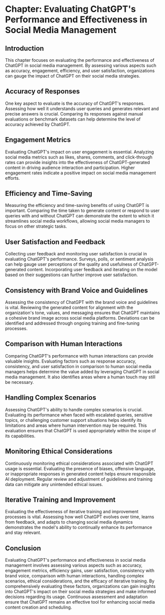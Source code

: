 Chapter: Evaluating ChatGPT's Performance and Effectiveness in Social Media Management
======================================================================================

Introduction
------------

This chapter focuses on evaluating the performance and effectiveness of ChatGPT in social media management. By assessing various aspects such as accuracy, engagement, efficiency, and user satisfaction, organizations can gauge the impact of ChatGPT on their social media strategies.

Accuracy of Responses
---------------------

One key aspect to evaluate is the accuracy of ChatGPT's responses. Assessing how well it understands user queries and generates relevant and precise answers is crucial. Comparing its responses against manual evaluations or benchmark datasets can help determine the level of accuracy achieved by ChatGPT.

Engagement Metrics
------------------

Evaluating ChatGPT's impact on user engagement is essential. Analyzing social media metrics such as likes, shares, comments, and click-through rates can provide insights into the effectiveness of ChatGPT-generated content in driving audience interaction and participation. Higher engagement rates indicate a positive impact on social media management efforts.

Efficiency and Time-Saving
--------------------------

Measuring the efficiency and time-saving benefits of using ChatGPT is important. Comparing the time taken to generate content or respond to user queries with and without ChatGPT can demonstrate the extent to which it streamlines social media workflows, allowing social media managers to focus on other strategic tasks.

User Satisfaction and Feedback
------------------------------

Collecting user feedback and monitoring user satisfaction is crucial in evaluating ChatGPT's performance. Surveys, polls, or sentiment analysis can help gauge user perceptions of the quality and usefulness of ChatGPT-generated content. Incorporating user feedback and iterating on the model based on their suggestions can further improve user satisfaction.

Consistency with Brand Voice and Guidelines
-------------------------------------------

Assessing the consistency of ChatGPT with the brand voice and guidelines is vital. Reviewing the generated content for alignment with the organization's tone, values, and messaging ensures that ChatGPT maintains a cohesive brand image across social media platforms. Deviations can be identified and addressed through ongoing training and fine-tuning processes.

Comparison with Human Interactions
----------------------------------

Comparing ChatGPT's performance with human interactions can provide valuable insights. Evaluating factors such as response accuracy, consistency, and user satisfaction in comparison to human social media managers helps determine the value added by leveraging ChatGPT in social media management. It also identifies areas where a human touch may still be necessary.

Handling Complex Scenarios
--------------------------

Assessing ChatGPT's ability to handle complex scenarios is crucial. Evaluating its performance when faced with escalated queries, sensitive topics, or challenging customer support situations helps identify its limitations and areas where human intervention may be required. This evaluation ensures that ChatGPT is used appropriately within the scope of its capabilities.

Monitoring Ethical Considerations
---------------------------------

Continuously monitoring ethical considerations associated with ChatGPT usage is essential. Evaluating the presence of biases, offensive language, or inappropriate responses in generated content helps ensure responsible AI deployment. Regular review and adjustment of guidelines and training data can mitigate any unintended ethical issues.

Iterative Training and Improvement
----------------------------------

Evaluating the effectiveness of iterative training and improvement processes is vital. Assessing how well ChatGPT evolves over time, learns from feedback, and adapts to changing social media dynamics demonstrates the model's ability to continually enhance its performance and stay relevant.

Conclusion
----------

Evaluating ChatGPT's performance and effectiveness in social media management involves assessing various aspects such as accuracy, engagement metrics, efficiency gains, user satisfaction, consistency with brand voice, comparison with human interactions, handling complex scenarios, ethical considerations, and the efficacy of iterative training. By comprehensively evaluating these factors, organizations can gain insights into ChatGPT's impact on their social media strategies and make informed decisions regarding its usage. Continuous assessment and adaptation ensure that ChatGPT remains an effective tool for enhancing social media content creation and scheduling.
